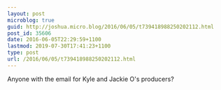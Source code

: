 ```yaml
---
layout: post
microblog: true
guid: http://joshua.micro.blog/2016/06/05/t739418988250202112.html
post_id: 35606
date: 2016-06-05T22:29:59+1100
lastmod: 2019-07-30T17:41:23+1100
type: post
url: /2016/06/05/t739418988250202112.html
---
```

Anyone with the email for Kyle and Jackie O's producers?

